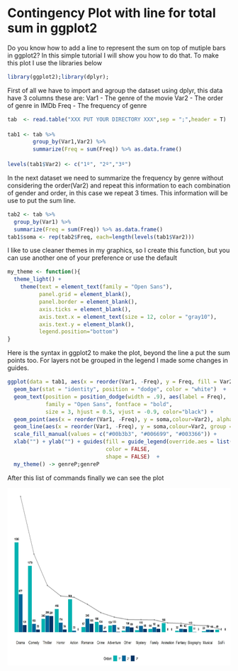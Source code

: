 # Contingency Plot with line for total sum in ggplot2

Do you know how to add a line to represent the sum on top of mutiple bars in ggplot2? In this simple tutorial I will show you how to do that.
To make this plot I use the libraries below

```r
library(ggplot2);library(dplyr);
```

First of all we have to import and agroup the dataset using dplyr, this data have 3 columns these are:
Var1 - The genre of the movie
Var2 - The order of genre in IMDb
Freq - The frequency of genre

```r
tab  <- read.table("XXX PUT YOUR DIRECTORY XXX",sep = ";",header = T)

tab1 <- tab %>%
        group_by(Var1,Var2) %>%
        summarize(Freq = sum(Freq)) %>% as.data.frame()

levels(tab1$Var2) <- c("1º", "2º","3º")
```
In the next dataset we need to summarize the frequency by genre without considering the order(Var2) and repeat this information to each combination of gender and order, in this case we repeat 3 times. This information will be use to put the sum line.

```r
tab2 <- tab %>%
  group_by(Var1) %>%
  summarize(Freq = sum(Freq)) %>% as.data.frame()
tab1$soma <- rep(tab2$Freq, each=length(levels(tab1$Var2)))
```

I like to use cleaner themes in my graphics, so I create this function, but you can use another one of your preference or use the default

```r
my_theme <- function(){
  theme_light() +
    theme(text = element_text(family = "Open Sans"),  
          panel.grid = element_blank(),
          panel.border = element_blank(),
          axis.ticks = element_blank(),
          axis.text.x = element_text(size = 12, color = "gray10"),
          axis.text.y = element_blank(),
          legend.position="bottom")
}
```
Here is the syntax in ggplot2 to make the plot, beyond the line a put the sum points too. For layers not be grouped in the legend I made some changes in guides.

```r
ggplot(data = tab1, aes(x = reorder(Var1, -Freq), y = Freq, fill = Var2)) +
  geom_bar(stat = "identity", position = "dodge", color = "white")  +
  geom_text(position = position_dodge(width = .9), aes(label = Freq),
            family = "Open Sans", fontface = "bold",
            size = 3, hjust = 0.5, vjust = -0.9, color="black") + 
  geom_point(aes(x = reorder(Var1, -Freq), y = soma,colour=Var2), alpha = 0.4, color = "gray50", size = 1.5) +
  geom_line(aes(x = reorder(Var1, -Freq), y = soma,colour=Var2, group = Var2), alpha = 0.4, color = "gray50", size = 1) +
  scale_fill_manual(values = c("#00b3b3", "#006699", "#003366")) +
  xlab("") + ylab("") + guides(fill = guide_legend(override.aes = list(color = NA), title = "Ordem"), 
                               color = FALSE, 
                               shape = FALSE)  +
  my_theme() -> genreP;genreP
```
After this list of commands finally we can see the plot

<img align="center" width="800" height="400" src="https://github.com/WOLFurriell/ContingencyPlot/blob/master/genre2018.jpeg">
